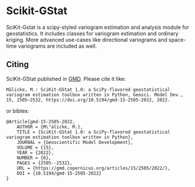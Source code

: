 # Scikit-GStat

SciKit-Gstat is a scipy-styled variogram estimation and analysis module for geostatistics. 
It includes classes for variogram estimation and ordinary kriging. More advanced use-cases
like directional variograms and space-time variograms are included as well.

## Citing
SciKit-GStat published in [GMD](https://www.geoscientific-model-development.net/). Please
cite it like:

```plain
Mälicke, M.: SciKit-GStat 1.0: a SciPy-flavored geostatistical variogram estimation toolbox written in Python, Geosci. Model Dev., 15, 2505–2532, https://doi.org/10.5194/gmd-15-2505-2022, 2022.
```

or bibtex:

```
@Article{gmd-15-2505-2022,
    AUTHOR = {M\"alicke, M.},
    TITLE = {SciKit-GStat 1.0: a SciPy-flavored geostatistical variogram estimation toolbox written in Python},
    JOURNAL = {Geoscientific Model Development},
    VOLUME = {15},
    YEAR = {2022},
    NUMBER = {6},
    PAGES = {2505--2532},
    URL = {https://gmd.copernicus.org/articles/15/2505/2022/},
    DOI = {10.5194/gmd-15-2505-2022}
}
```